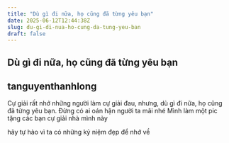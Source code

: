 ```yaml
---
title: "Dù gì đi nữa, họ cũng đã từng yêu bạn"
date: 2025-06-12T12:44:38Z
slug: du-gi-di-nua-ho-cung-da-tung-yeu-ban
draft: false
---
```


## Dù gì đi nữa, họ cũng đã từng yêu bạn

## tanguyenthanhlong

Cự giải rất nhớ những người làm cự giải đau, nhưng, dù gì đi nữa, họ cũng đã từng yêu bạn. Đừng có ai oán hận người ta mãi nhé
Mình làm một pic tặng các bạn cự giải nhà mình này

hãy tự hào vì ta có những kỷ niệm đẹp để nhớ về